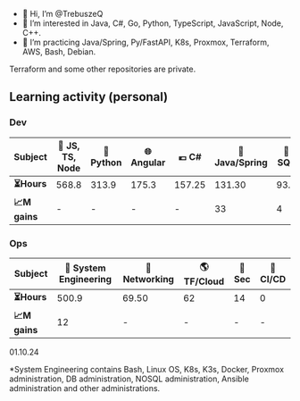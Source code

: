 - 👋 Hi, I’m @TrebuszeQ
- 👀 I’m interested in Java, C#, Go, Python, TypeScript, JavaScript, Node, C++.
- 🌱 I’m practicing Java/Spring, Py/FastAPI, K8s, Proxmox, Terraform, AWS, Bash, Debian.

Terraform and some other repositories are private.

<h2>Learning activity (personal)</h2>
<h3>Dev</h3>
<table class="darkTable">
<thead>
  <tr>
    <th>Subject</th>
    <th>🌱 JS, TS, Node</th>
    <th>🐍 Python</th>
    <th>🌐 Angular</th>
    <th>💶 C#</th>
    <th>🌋 Java/Spring</th>
    <th>📓 SQL</th>
    <th>❄️ C++</th>
    <th>🌐 React</th>
    <th>🐹 Go</th>
  </tr>
</thead>
<tbody>
  <tr>
    <td><strong>⏳Hours</strong></td>
    <td>568.8</td>
    <td>313.9</td>
    <td>175.3</td>
    <td>157.25</td>
    <td>131.30</td>
    <td>93.4</td>
    <td>40.55</td>
    <td>25.7</td>
    <td>15.9</td>
  </tr>
  <tr>
    <td><strong>📈M gains</strong></td>
    <td>-</td>
    <td>-</td>
    <td>-</td>
    <td>-</td>
    <td>33</td>
    <td>4</td>
    <td>-</td>
    <td>-</td>
    <td>-</td>
  </tr>
</tbody>
</table>
<h3>Ops</h3>
<table class="darkTable">
<thead>
  <tr>
    <th>Subject</th>
    <th>🐧 System Engineering</th>
    <th>🌉 Networking</th>
    <th>🌎 TF/Cloud</th>
    <th>🚓 Sec</th>
    <th>🎠 CI/CD</th>
</thead>
<tbody>
  <tr>
    <td><strong>⏳Hours </strong></td>
    <td>500.9</td>
    <td>69.50</td>
    <td>62</td>
    <td>14</td>
    <td>0</td>
  </tr>
  <tr>
    <td><strong>📈M gains </strong></td>
    <td>12</td>
    <td>-</td>
    <td>-</td>
    <td>-</td>
    <td>-</td>
  </tr>
</tbody>
</table>
01.10.24

*System Engineering contains Bash, Linux OS, K8s, K3s, Docker, Proxmox administration, DB administration, NOSQL administration, Ansible administration and other administrations.
<!---
TrebuszeQ/TrebuszeQ is a ✨ special ✨ repository because its `README.md` (this file) appears on your GitHub profile.
You can click the Preview link to take a look at your changes.
- 💞️ I’m looking to collaborate on ...
- 📫 How to reach me ...
--->
